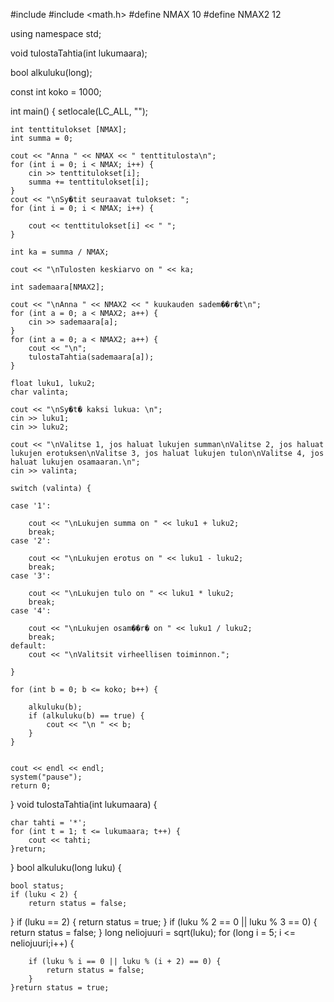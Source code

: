 #include <iostream>
#include <math.h>
#define NMAX 10
#define NMAX2 12


using namespace std;

void tulostaTahtia(int lukumaara);

bool alkuluku(long);

const int koko = 1000;

int main() {
	setlocale(LC_ALL, "");

	
	int tenttitulokset [NMAX];
	int summa = 0;
	
	cout << "Anna " << NMAX << " tenttitulosta\n";
	for (int i = 0; i < NMAX; i++) {
		cin >> tenttitulokset[i];
		summa += tenttitulokset[i];
	}
	cout << "\nSy�tit seuraavat tulokset: ";
	for (int i = 0; i < NMAX; i++) {

		cout << tenttitulokset[i] << " ";
	}
		
	int ka = summa / NMAX;

	cout << "\nTulosten keskiarvo on " << ka;

	int sademaara[NMAX2];

	cout << "\nAnna " << NMAX2 << " kuukauden sadem��r�t\n";
	for (int a = 0; a < NMAX2; a++) {
		cin >> sademaara[a];
	}
	for (int a = 0; a < NMAX2; a++) {
		cout << "\n";
		tulostaTahtia(sademaara[a]);
	}
	
	float luku1, luku2;
	char valinta;

	cout << "\nSy�t� kaksi lukua: \n";
	cin >> luku1;
	cin >> luku2;

	cout << "\nValitse 1, jos haluat lukujen summan\nValitse 2, jos haluat lukujen erotuksen\nValitse 3, jos haluat lukujen tulon\nValitse 4, jos haluat lukujen osamaaran.\n";
	cin >> valinta;

	switch (valinta) {

	case '1':

		cout << "\nLukujen summa on " << luku1 + luku2;
		break;
	case '2':

		cout << "\nLukujen erotus on " << luku1 - luku2;
		break;
	case '3':

		cout << "\nLukujen tulo on " << luku1 * luku2;
		break;
	case '4':

		cout << "\nLukujen osam��r� on " << luku1 / luku2;
		break;
	default:
		cout << "\nValitsit virheellisen toiminnon.";

	}
	
	for (int b = 0; b <= koko; b++) {
		
		alkuluku(b);
		if (alkuluku(b) == true) {
			cout << "\n " << b;
		}
	}
	
	
	cout << endl << endl;
	system("pause");
	return 0;
} void tulostaTahtia(int lukumaara) {

	char tahti = '*';
	for (int t = 1; t <= lukumaara; t++) {
		cout << tahti;
	}return;

}
bool alkuluku(long luku) {

	bool status;
	if (luku < 2) {
		return status = false;
  }
	if (luku == 2) {
		return status = true;
	}
	if (luku % 2 == 0 || luku % 3 == 0) {
		return status = false;
	}
	long neliojuuri = sqrt(luku);
	for (long i = 5; i <= neliojuuri;i++) {

		if (luku % i == 0 || luku % (i + 2) == 0) {
			return status = false;
		}
	}return status = true;
